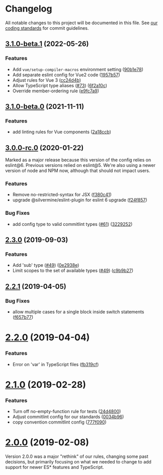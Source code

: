 # Changelog

All notable changes to this project will be documented in this file.
See [our coding standards][commit-messages] for commit guidelines.

## [3.1.0-beta.1](https://github.com/silvermine/eslint-config-silvermine/compare/v3.1.0-beta.0...v3.1.0-beta.1) (2022-05-26)


### Features

* Add `vue/setup-compiler-macros` environment setting ([90b1e78](https://github.com/silvermine/eslint-config-silvermine/commit/90b1e78f91d7a9ed7b24928f5d192e05ff293eb7))
* Add separate eslint config for Vue2 code ([1957b57](https://github.com/silvermine/eslint-config-silvermine/commit/1957b57b710cd4772e2484b2493738194ce3fcd9))
* Adjust rules for Vue 3 ([cc24d4b](https://github.com/silvermine/eslint-config-silvermine/commit/cc24d4b5c42d6873471339adc793d9384f6ff392))
* Allow TypeScript type aliases ([#73](https://github.com/silvermine/eslint-config-silvermine/issues/73)) ([6f2a10c](https://github.com/silvermine/eslint-config-silvermine/commit/6f2a10c407299bc1369532db1391892224785198))
* Override member-ordering rule ([e9fc7a9](https://github.com/silvermine/eslint-config-silvermine/commit/e9fc7a9f3c9ce6717d86f212736860bd3f2c27a6))


## [3.1.0-beta.0](https://github.com/silvermine/eslint-config-silvermine/compare/v3.0.1...v3.1.0-beta.0) (2021-11-11)


### Features

* add linting rules for Vue components ([2a18ccb](https://github.com/silvermine/eslint-config-silvermine/commit/2a18ccb210febd29fa0675c888f360e839f7dd9f))

## [3.0.0-rc.0](https://github.com/silvermine/eslint-config-silvermine/compare/v2.3.0...v3.0.0-rc.0) (2020-01-22)

Marked as a major release because this version of the config relies on eslint@6. Previous
versions relied on eslint@5. We're also using a newer version of node and NPM now,
although that should not impact users.

### Features

* Remove no-restricted-syntax for JSX ([f380c41](https://github.com/silvermine/eslint-config-silvermine/commit/f380c41220d7fc7222499c6c9b09fa33f16b0462))
* upgrade @silvermine/eslint-plugin for eslint 6 upgrade ([f24f857](https://github.com/silvermine/eslint-config-silvermine/commit/f24f8573490878b72bec47fae9240e82732973a4))


### Bug Fixes

* add config type to valid commitlint types ([#61](https://github.com/silvermine/eslint-config-silvermine/issues/61)) ([3229252](https://github.com/silvermine/eslint-config-silvermine/commit/322925295abe4c29e7cecdaf1b39cb91c43e9d9c))


## [2.3.0](https://github.com/silvermine/eslint-config-silvermine/compare/v2.2.1...v2.3.0) (2019-09-03)


### Features

* Add 'sub' type ([#49](https://github.com/silvermine/eslint-config-silvermine/issues/49)) ([0e2938e](https://github.com/silvermine/eslint-config-silvermine/commit/0e2938e))
* Limit scopes to the set of available types ([#49](https://github.com/silvermine/eslint-config-silvermine/issues/49)) ([c9b9b27](https://github.com/silvermine/eslint-config-silvermine/commit/c9b9b27))

<a name="2.2.1"></a>
## [2.2.1](https://github.com/silvermine/eslint-config-silvermine/compare/v2.2.0...v2.2.1) (2019-04-05)


### Bug Fixes

* allow multiple cases for a single block inside switch statements ([f657b77](https://github.com/silvermine/eslint-config-silvermine/commit/f657b77))



<a name="2.2.0"></a>
# [2.2.0](https://github.com/silvermine/eslint-config-silvermine/compare/v2.1.0...v2.2.0) (2019-04-04)


### Features

* Error on 'var' in TypeScript files ([fb319cf](https://github.com/silvermine/eslint-config-silvermine/commit/fb319cf))



<a name="2.1.0"></a>
# [2.1.0](https://github.com/silvermine/eslint-config-silvermine/compare/v2.0.0...v2.1.0) (2019-02-28)


### Features

* Turn off no-empty-function rule for tests ([24d4800](https://github.com/silvermine/eslint-config-silvermine/commit/24d4800))
* Adjust commitlint config for our standards ([0034b96](https://github.com/silvermine/eslint-config-silvermine/commit/0034b96))
* copy convention commitlint config ([777f090](https://github.com/silvermine/eslint-config-silvermine/commit/777f090))


<a name="2.0.0"></a>
# [2.0.0](https://github.com/silvermine/eslint-config-silvermine/compare/v1.5.0...v2.0.0) (2019-02-08)

Version 2.0.0 was a major "rethink" of our rules, changing some past decisions, but
primarily focusing on what we needed to change to add support for newer ES* features and
TypeScript.

[commit-messages]: https://github.com/silvermine/silvermine-info/blob/master/commit-history.md#commit-messages
